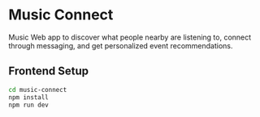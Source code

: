 # Music Connect

Music Web app to discover what people nearby are listening to, connect through messaging, and get personalized event recommendations.

## Frontend Setup

```bash
cd music-connect
npm install
npm run dev
```
